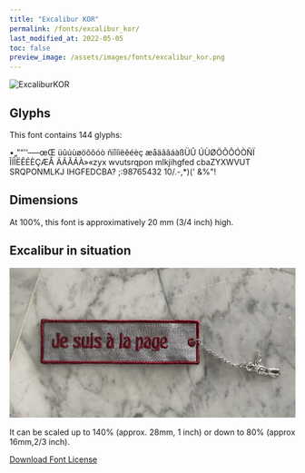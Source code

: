 ```yaml
---
title: "Excalibur KOR"
permalink: /fonts/excalibur_kor/
last_modified_at: 2022-05-05
toc: false
preview_image: /assets/images/fonts/excalibur_kor.png
---
```

![ExcaliburKOR](/assets/images/fonts/excalibur_kor.png)

## Glyphs

This font contains 144 glyphs:

•„”“’‘—–œŒ
üûúùøöõôóò
ñïîíìëêéèç
æåäãâáàßÜÛ
ÚÙØÖÕÔÓÒÑÏ
ÎÍÌËÊÉÈÇÆÅ
ÄÃÂÁÀ»«zyx
wvutsrqpon
mlkjihgfed
cbaZYXWVUT
SRQPONMLKJ
IHGFEDCBA?
;:98765432
10/.-,*)('
&%"!

## Dimensions

At 100%, this font is approximatively 20 mm (3/4 inch) high.

## Excalibur in situation
![MarquePage](/assets/images/fonts/excalibur2.jpg)



It can be scaled up to 140% (approx. 28mm, 1 inch) or down to 80% (approx 16mm,2/3 inch). 


[Download Font License](https://github.com/inkstitch/inkstitch/tree/main/fonts/excalibur_KOR/LICENSE)

